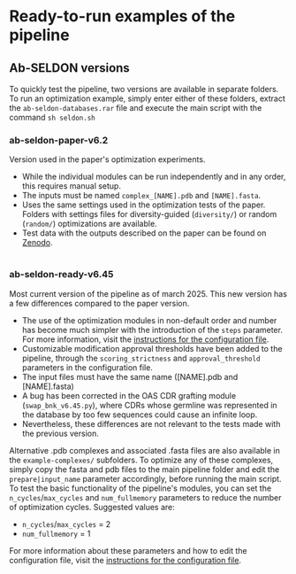 # Ready-to-run examples of the pipeline

## Ab-SELDON versions
To quickly test the pipeline, two versions are available in separate folders. 
To run an optimization example, simply enter either of these folders, extract the `ab-seldon-databases.rar` file and execute the main script with the command `sh seldon.sh`

### ab-seldon-paper-v6.2
Version used in the paper's optimization experiments. 
- While the individual modules can be run independently and in any order, this requires manual setup. 
- The inputs must be named `complex_[NAME].pdb` and `[NAME].fasta`.
- Uses the same settings used in the optimization tests of the paper. Folders with settings files for diversity-guided (`diversity/`) or random (`random/`) optimizations are available.
- Test data with the outputs described on the paper can be found on [Zenodo](https://zenodo.org/records/15066730).

#
### ab-seldon-ready-v6.45
Most current version of the pipeline as of march 2025. This new version has a few differences compared to the paper version.
- The use of the optimization modules in non-default order and number has become much simpler with the introduction of the `steps` parameter. For more information, visit the [instructions for the configuration file](https://github.com/SFBBGroup/Ab-SELDON/blob/main/configuration_file_instructions.md).
- Customizable modification approval thresholds have been added to the pipeline, through the `scoring_strictness` and `approval_threshold` parameters in the configuration file.
- The input files must have the same name ([NAME].pdb and [NAME].fasta)
- A bug has been corrected in the OAS CDR grafting module (`swap_bnk_v6.45.py`), where CDRs whose germline was represented in the database by too few sequences could cause an infinite loop.
- Nevertheless, these differences are not relevant to the tests made with the previous version.

Alternative .pdb complexes and associated .fasta files are also available in the `example-complexes/` subfolders. To optimize any of these complexes, simply copy the fasta and pdb files to the main pipeline folder and edit the `prepare|input_name` parameter accordingly, before running the main script.
To test the basic functionality of the pipeline's modules, you can set the `n_cycles`/`max_cycles` and `num_fullmemory` parameters to reduce the number of optimization cycles. Suggested values are:
- `n_cycles`/`max_cycles` = 2
- `num_fullmemory` = 1

For more information about these parameters and how to edit the configuration file, visit the [instructions for the configuration file](https://github.com/SFBBGroup/Ab-SELDON/blob/main/configuration_file_instructions.md).
